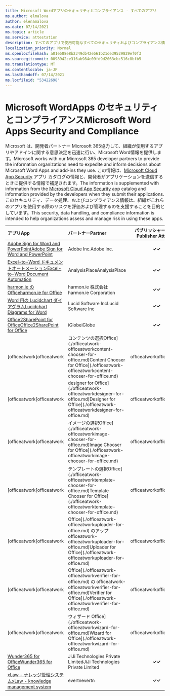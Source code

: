 ```yaml
---
title: Microsoft Wordアプリのセキュリティとコンプライアンス - すべてのアプリ
ms.author: elmalova
author: elenamalova
ms.date: 07/14/2021
ms.topic: article
ms.service: attestation
description: すべてのアプリで使用可能なすべてのセキュリティおよびコンプライアンス情報Microsoft Word。
localization_priority: Normal
ms.openlocfilehash: a01e588e8b2349db42e561b21de39529829ef0f3
ms.sourcegitcommit: 0098942ce316ab984e09fd9d2063cbc516c8bfb5
ms.translationtype: MT
ms.contentlocale: ja-JP
ms.lasthandoff: 07/14/2021
ms.locfileid: "53422698"
---
```

# <a name="microsoft-word-apps-security-and-compliance"></a><span data-ttu-id="46f2a-103">Microsoft WordApps のセキュリティとコンプライアンス</span><span class="sxs-lookup"><span data-stu-id="46f2a-103">Microsoft Word Apps Security and Compliance</span></span>

<span data-ttu-id="46f2a-104">Microsoft は、開発者パートナー Microsoft 365協力して、組織が使用するアプリやアドインに関する意思決定を迅速に行い、Microsoft Word情報を提供します。</span><span class="sxs-lookup"><span data-stu-id="46f2a-104">Microsoft works with our Microsoft 365 developer partners to provide the information organizations need to expedite and inform decisions about Microsoft Word Apps and add-ins they use.</span></span> <span data-ttu-id="46f2a-105">この情報は、[Microsoft Cloud App Security](https://www.microsoft.com/en-us/enterprise-mobility-security/cloud-app-security) アプリ カタログの情報と、開発者がアプリケーションを送信するときに提供する情報で補足されます。</span><span class="sxs-lookup"><span data-stu-id="46f2a-105">The information is supplemented with information from the [Microsoft Cloud App Security](https://www.microsoft.com/en-us/enterprise-mobility-security/cloud-app-security) app catalog and information provided by the developers when they submit their applications.</span></span> <span data-ttu-id="46f2a-106">このセキュリティ、データ処理、およびコンプライアンス情報は、組織がこれらのアプリを使用する際のリスクを評価および管理するのを支援することを目的としています。</span><span class="sxs-lookup"><span data-stu-id="46f2a-106">This security, data handling, and compliance information is intended to help organizations assess and manage risk in using these apps.</span></span>

| <span data-ttu-id="46f2a-107">**アプリ**</span><span class="sxs-lookup"><span data-stu-id="46f2a-107">**App**</span></span> | <span data-ttu-id="46f2a-108">**パートナー**</span><span class="sxs-lookup"><span data-stu-id="46f2a-108">**Partner**</span></span> | <span data-ttu-id="46f2a-109">**パブリッシャーの証明**</span><span class="sxs-lookup"><span data-stu-id="46f2a-109">**Publisher Attested**</span></span> | <span data-ttu-id="46f2a-110">**認定**</span><span class="sxs-lookup"><span data-stu-id="46f2a-110">**Certified**</span></span> |
|:--------|:------------|:----------------------:|:-------------:|
| [<span data-ttu-id="46f2a-111">Adobe Sign for Word and PowerPoint</span><span class="sxs-lookup"><span data-stu-id="46f2a-111">Adobe Sign for Word and PowerPoint</span></span>](./adobe-inc-sign-for-word-and-powerpoint.md) | <span data-ttu-id="46f2a-112">Adobe Inc.</span><span class="sxs-lookup"><span data-stu-id="46f2a-112">Adobe Inc.</span></span> | <span data-ttu-id="46f2a-113">**✓**</span><span class="sxs-lookup"><span data-stu-id="46f2a-113">**✓**</span></span> | <img alt="Certified application badge" src="../media/certified-badge.png" height="25" width="25" /> |
| [<span data-ttu-id="46f2a-114">Excel-to-Word ドキュメントオートメーション</span><span class="sxs-lookup"><span data-stu-id="46f2a-114">Excel-to-Word Document Automation</span></span>](./analysisplace-excel-to-word-document-automation.md) | <span data-ttu-id="46f2a-115">AnalysisPlace</span><span class="sxs-lookup"><span data-stu-id="46f2a-115">AnalysisPlace</span></span> | <span data-ttu-id="46f2a-116">**✓**</span><span class="sxs-lookup"><span data-stu-id="46f2a-116">**✓**</span></span> |  |
| [<span data-ttu-id="46f2a-117">harmon.ie のOffice</span><span class="sxs-lookup"><span data-stu-id="46f2a-117">harmon.ie for Office</span></span>](./harmonie-corporation-for-office.md) | <span data-ttu-id="46f2a-118">harmon.ie 株式会社</span><span class="sxs-lookup"><span data-stu-id="46f2a-118">harmon.ie Corporation</span></span> | <span data-ttu-id="46f2a-119">**✓**</span><span class="sxs-lookup"><span data-stu-id="46f2a-119">**✓**</span></span> |  |
| [<span data-ttu-id="46f2a-120">Word 用の Lucidchart ダイアグラム</span><span class="sxs-lookup"><span data-stu-id="46f2a-120">Lucidchart Diagrams for Word</span></span>](./lucid-software-inc-lucidchart-diagrams-for-word.md) | <span data-ttu-id="46f2a-121">Lucid Software Inc</span><span class="sxs-lookup"><span data-stu-id="46f2a-121">Lucid Software Inc</span></span> | <span data-ttu-id="46f2a-122">**✓**</span><span class="sxs-lookup"><span data-stu-id="46f2a-122">**✓**</span></span> |  |
| [<span data-ttu-id="46f2a-123">Office2SharePoint for Office</span><span class="sxs-lookup"><span data-stu-id="46f2a-123">Office2SharePoint for Office</span></span>](./iglobe-office2sharepoint-for-office.md) | <span data-ttu-id="46f2a-124">iGlobe</span><span class="sxs-lookup"><span data-stu-id="46f2a-124">iGlobe</span></span> | <span data-ttu-id="46f2a-125">**✓**</span><span class="sxs-lookup"><span data-stu-id="46f2a-125">**✓**</span></span> | <img alt="Certified application badge" src="../media/certified-badge.png" height="25" width="25" /> |
| <span data-ttu-id="46f2a-126">[officeatwork</span><span class="sxs-lookup"><span data-stu-id="46f2a-126">[officeatwork</span></span> | <span data-ttu-id="46f2a-127">コンテンツの選択Office](./officeatwork-officeatworkcontent-chooser-for-office.md)</span><span class="sxs-lookup"><span data-stu-id="46f2a-127">Content Chooser for Office](./officeatwork-officeatworkcontent-chooser-for-office.md)</span></span> | <span data-ttu-id="46f2a-128">officeatwork</span><span class="sxs-lookup"><span data-stu-id="46f2a-128">officeatwork</span></span> | <span data-ttu-id="46f2a-129">**✓**</span><span class="sxs-lookup"><span data-stu-id="46f2a-129">**✓**</span></span> | <img alt="Certified application badge" src="../media/certified-badge.png" height="25" width="25" /> |
| <span data-ttu-id="46f2a-130">[officeatwork</span><span class="sxs-lookup"><span data-stu-id="46f2a-130">[officeatwork</span></span> | <span data-ttu-id="46f2a-131">designer for Office](./officeatwork-officeatworkdesigner-for-office.md)</span><span class="sxs-lookup"><span data-stu-id="46f2a-131">Designer for Office](./officeatwork-officeatworkdesigner-for-office.md)</span></span> | <span data-ttu-id="46f2a-132">officeatwork</span><span class="sxs-lookup"><span data-stu-id="46f2a-132">officeatwork</span></span> | <span data-ttu-id="46f2a-133">**✓**</span><span class="sxs-lookup"><span data-stu-id="46f2a-133">**✓**</span></span> | <img alt="Certified application badge" src="../media/certified-badge.png" height="25" width="25" /> |
| <span data-ttu-id="46f2a-134">[officeatwork</span><span class="sxs-lookup"><span data-stu-id="46f2a-134">[officeatwork</span></span> | <span data-ttu-id="46f2a-135">イメージの選択Office](./officeatwork-officeatworkimage-chooser-for-office.md)</span><span class="sxs-lookup"><span data-stu-id="46f2a-135">Image Chooser for Office](./officeatwork-officeatworkimage-chooser-for-office.md)</span></span> | <span data-ttu-id="46f2a-136">officeatwork</span><span class="sxs-lookup"><span data-stu-id="46f2a-136">officeatwork</span></span> | <span data-ttu-id="46f2a-137">**✓**</span><span class="sxs-lookup"><span data-stu-id="46f2a-137">**✓**</span></span> |  |
| <span data-ttu-id="46f2a-138">[officeatwork</span><span class="sxs-lookup"><span data-stu-id="46f2a-138">[officeatwork</span></span> | <span data-ttu-id="46f2a-139">テンプレートの選択Office](./officeatwork-officeatworktemplate-chooser-for-office.md)</span><span class="sxs-lookup"><span data-stu-id="46f2a-139">Template Chooser for Office](./officeatwork-officeatworktemplate-chooser-for-office.md)</span></span> | <span data-ttu-id="46f2a-140">officeatwork</span><span class="sxs-lookup"><span data-stu-id="46f2a-140">officeatwork</span></span> | <span data-ttu-id="46f2a-141">**✓**</span><span class="sxs-lookup"><span data-stu-id="46f2a-141">**✓**</span></span> | <img alt="Certified application badge" src="../media/certified-badge.png" height="25" width="25" /> |
| <span data-ttu-id="46f2a-142">[officeatwork</span><span class="sxs-lookup"><span data-stu-id="46f2a-142">[officeatwork</span></span> | <span data-ttu-id="46f2a-143">Office](./officeatwork-officeatworkuploader-for-office.md) のアップ officeatwork-officeatworkuploader-for-office.md)</span><span class="sxs-lookup"><span data-stu-id="46f2a-143">Uploader for Office](./officeatwork-officeatworkuploader-for-office.md)</span></span> | <span data-ttu-id="46f2a-144">officeatwork</span><span class="sxs-lookup"><span data-stu-id="46f2a-144">officeatwork</span></span> | <span data-ttu-id="46f2a-145">**✓**</span><span class="sxs-lookup"><span data-stu-id="46f2a-145">**✓**</span></span> | <img alt="Certified application badge" src="../media/certified-badge.png" height="25" width="25" /> |
| <span data-ttu-id="46f2a-146">[officeatwork</span><span class="sxs-lookup"><span data-stu-id="46f2a-146">[officeatwork</span></span> | <span data-ttu-id="46f2a-147">Office](./officeatwork-officeatworkverifier-for-office.md) の officeatwork-officeatworkverifier-for-office.md)</span><span class="sxs-lookup"><span data-stu-id="46f2a-147">Verifier for Office](./officeatwork-officeatworkverifier-for-office.md)</span></span> | <span data-ttu-id="46f2a-148">officeatwork</span><span class="sxs-lookup"><span data-stu-id="46f2a-148">officeatwork</span></span> | <span data-ttu-id="46f2a-149">**✓**</span><span class="sxs-lookup"><span data-stu-id="46f2a-149">**✓**</span></span> | <img alt="Certified application badge" src="../media/certified-badge.png" height="25" width="25" /> |
| <span data-ttu-id="46f2a-150">[officeatwork</span><span class="sxs-lookup"><span data-stu-id="46f2a-150">[officeatwork</span></span> | <span data-ttu-id="46f2a-151">ウィザード Office](./officeatwork-officeatworkwizard-for-office.md)</span><span class="sxs-lookup"><span data-stu-id="46f2a-151">Wizard for Office](./officeatwork-officeatworkwizard-for-office.md)</span></span> | <span data-ttu-id="46f2a-152">officeatwork</span><span class="sxs-lookup"><span data-stu-id="46f2a-152">officeatwork</span></span> | <span data-ttu-id="46f2a-153">**✓**</span><span class="sxs-lookup"><span data-stu-id="46f2a-153">**✓**</span></span> | <img alt="Certified application badge" src="../media/certified-badge.png" height="25" width="25" /> |
| [<span data-ttu-id="46f2a-154">Wunder365 for Office</span><span class="sxs-lookup"><span data-stu-id="46f2a-154">Wunder365 for Office</span></span>](./jiji-technologies-private-limited-wunder365-for-office.md) | <span data-ttu-id="46f2a-155">JiJi Technologies Private Limited</span><span class="sxs-lookup"><span data-stu-id="46f2a-155">JiJi Technologies Private Limited</span></span> | <span data-ttu-id="46f2a-156">**✓**</span><span class="sxs-lookup"><span data-stu-id="46f2a-156">**✓**</span></span> |  |
| [<span data-ttu-id="46f2a-157">xLaw - ナレッジ管理システム</span><span class="sxs-lookup"><span data-stu-id="46f2a-157">xLaw - knowledge management system</span></span>](./evertn-xlaw-knowledge-management-system.md) | <span data-ttu-id="46f2a-158">evertn</span><span class="sxs-lookup"><span data-stu-id="46f2a-158">evertn</span></span> | <span data-ttu-id="46f2a-159">**✓**</span><span class="sxs-lookup"><span data-stu-id="46f2a-159">**✓**</span></span> |  |
